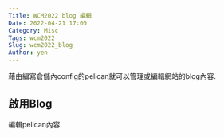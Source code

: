 ```yaml
---
Title: WCM2022 blog 編輯
Date: 2022-04-21 17:00
Category: Misc
Tags: wcm2022
Slug: wcm2022_blog
Author: yen
---
```


藉由編寫倉儲內config的pelican就可以管理或編輯網站的blog內容.

<!-- PELICAN_END_SUMMARY -->

啟用Blog
----
編輯pelican內容





